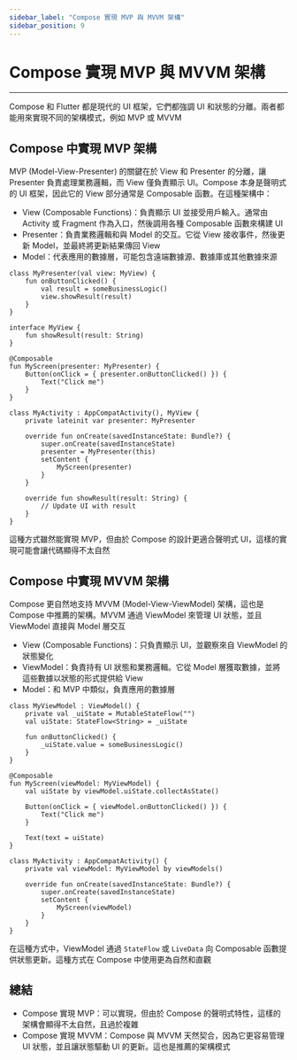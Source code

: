 ```yaml
---
sidebar_label: "Compose 實現 MVP 與 MVVM 架構"
sidebar_position: 9
---
```


# Compose 實現 MVP 與 MVVM 架構

---

Compose 和 Flutter 都是現代的 UI 框架，它們都強調 UI 和狀態的分離。兩者都能用來實現不同的架構模式，例如 MVP 或 MVVM

## Compose 中實現 MVP 架構

MVP (Model-View-Presenter) 的關鍵在於 View 和 Presenter 的分離，讓 Presenter 負責處理業務邏輯，而 View 僅負責顯示 UI。Compose 本身是聲明式的 UI 框架，因此它的 View 部分通常是 Composable 函數。在這種架構中：

- View (Composable Functions)：負責顯示 UI 並接受用戶輸入。通常由 Activity 或 Fragment 作為入口，然後調用各種 Composable 函數來構建 UI
- Presenter：負責業務邏輯和與 Model 的交互。它從 View 接收事件，然後更新 Model，並最終將更新結果傳回 View
- Model：代表應用的數據層，可能包含遠端數據源、數據庫或其他數據來源

```
class MyPresenter(val view: MyView) {
    fun onButtonClicked() {
        val result = someBusinessLogic()
        view.showResult(result)
    }
}

interface MyView {
    fun showResult(result: String)
}

@Composable
fun MyScreen(presenter: MyPresenter) {
    Button(onClick = { presenter.onButtonClicked() }) {
        Text("Click me")
    }
}

class MyActivity : AppCompatActivity(), MyView {
    private lateinit var presenter: MyPresenter

    override fun onCreate(savedInstanceState: Bundle?) {
        super.onCreate(savedInstanceState)
        presenter = MyPresenter(this)
        setContent {
            MyScreen(presenter)
        }
    }

    override fun showResult(result: String) {
        // Update UI with result
    }
}
```

這種方式雖然能實現 MVP，但由於 Compose 的設計更適合聲明式 UI，這樣的實現可能會讓代碼顯得不太自然

## Compose 中實現 MVVM 架構

Compose 更自然地支持 MVVM (Model-View-ViewModel) 架構，這也是 Compose 中推薦的架構。MVVM 通過 ViewModel 來管理 UI 狀態，並且 ViewModel 直接與 Model 層交互

- View (Composable Functions)：只負責顯示 UI，並觀察來自 ViewModel 的狀態變化
- ViewModel：負責持有 UI 狀態和業務邏輯。它從 Model 層獲取數據，並將這些數據以狀態的形式提供給 View
- Model：和 MVP 中類似，負責應用的數據層

```
class MyViewModel : ViewModel() {
    private val _uiState = MutableStateFlow("")
    val uiState: StateFlow<String> = _uiState

    fun onButtonClicked() {
        _uiState.value = someBusinessLogic()
    }
}

@Composable
fun MyScreen(viewModel: MyViewModel) {
    val uiState by viewModel.uiState.collectAsState()

    Button(onClick = { viewModel.onButtonClicked() }) {
        Text("Click me")
    }

    Text(text = uiState)
}

class MyActivity : AppCompatActivity() {
    private val viewModel: MyViewModel by viewModels()

    override fun onCreate(savedInstanceState: Bundle?) {
        super.onCreate(savedInstanceState)
        setContent {
            MyScreen(viewModel)
        }
    }
}
```

在這種方式中，ViewModel 通過 `StateFlow` 或 `LiveData` 向 Composable 函數提供狀態更新。這種方式在 Compose 中使用更為自然和直觀

## 總結

- Compose 實現 MVP：可以實現，但由於 Compose 的聲明式特性，這樣的架構會顯得不太自然，且過於複雜
- Compose 實現 MVVM：Compose 與 MVVM 天然契合，因為它更容易管理 UI 狀態，並且讓狀態驅動 UI 的更新。這也是推薦的架構模式